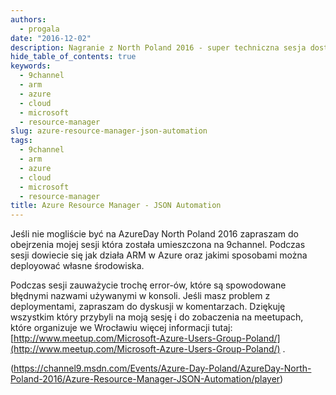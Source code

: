 ```yaml
---
authors:
  - progala
date: "2016-12-02"
description: Nagranie z North Poland 2016 - super techniczna sesja dostępna online!
hide_table_of_contents: true
keywords:
  - 9channel
  - arm
  - azure
  - cloud
  - microsoft
  - resource-manager
slug: azure-resource-manager-json-automation
tags:
  - 9channel
  - arm
  - azure
  - cloud
  - microsoft
  - resource-manager
title: Azure Resource Manager - JSON Automation
---
```


Jeśli nie mogliście być na AzureDay North Poland 2016 zapraszam do obejrzenia mojej sesji która została umieszczona na 9channel. Podczas sesji dowiecie się jak działa ARM w Azure oraz jakimi sposobami można deployować własne środowiska.

<!-- truncate -->

Podczas sesji zauważycie trochę error-ów, które są spowodowane błędnymi nazwami używanymi w konsoli. Jeśli masz problem z deploymentami, zapraszam do dyskusji w komentarzach. Dziękuję wszystkim który przybyli na moją sesję i do zobaczenia na meetupach, które organizuje we Wrocławiu więcej informacji tutaj: [http://www.meetup.com/Microsoft-Azure-Users-Group-Poland/](http://www.meetup.com/Microsoft-Azure-Users-Group-Poland/) .

(https://channel9.msdn.com/Events/Azure-Day-Poland/AzureDay-North-Poland-2016/Azure-Resource-Manager-JSON-Automation/player)